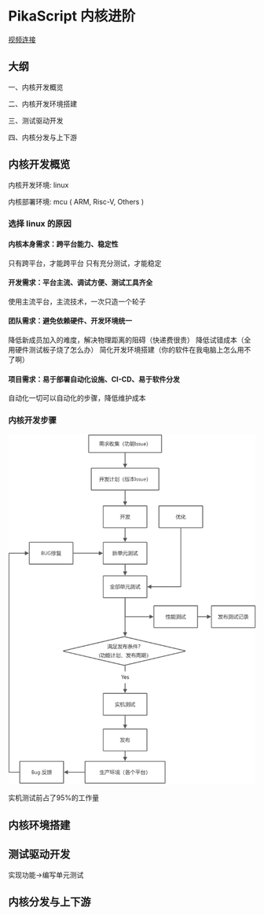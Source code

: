 # PikaScript 内核进阶

[视频连接](https://www.bilibili.com/video/BV12Z4y167SP)

## 大纲
一、内核开发概览

二、内核开发环境搭建

三、测试驱动开发

四、内核分发与上下游

## 内核开发概览
内核开发环境: linux

内核部署环境: mcu ( ARM, Risc-V, Others )
​

### 选择 linux 的原因
#### 内核本身需求：跨平台能力、稳定性
只有跨平台，才能跨平台
只有充分测试，才能稳定
​

#### 开发需求：平台主流、调试方便、测试工具齐全
使用主流平台，主流技术，一次只造一个轮子


#### 团队需求：避免依赖硬件、开发环境统一
降低新成员加入的难度，解决物理距离的阻碍（快递费很贵）
降低试错成本（全用硬件测试板子烧了怎么办）
简化开发环境搭建（你的软件在我电脑上怎么用不了啊）


#### 项目需求：易于部署自动化设施、CI-CD、易于软件分发
自动化一切可以自动化的步骤，降低维护成本

### 内核开发步骤

![](../assets/yuque_diagram.jpg)

实机测试前占了95%的工作量
​

## 内核环境搭建


## 测试驱动开发
实现功能->编写单元测试
## 内核分发与上下游

